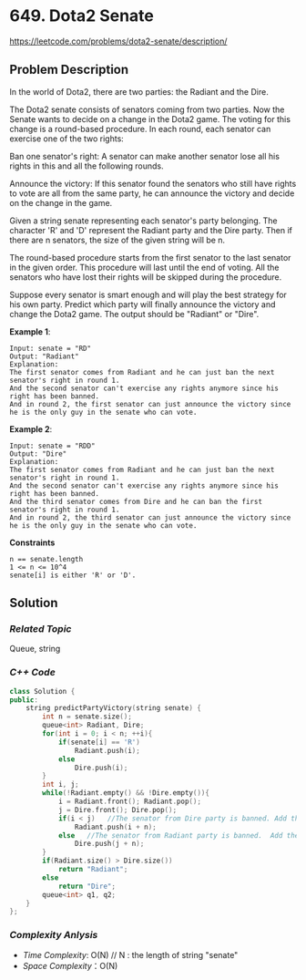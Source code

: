 # 649. Dota2 Senate
https://leetcode.com/problems/dota2-senate/description/

## Problem Description

In the world of Dota2, there are two parties: the Radiant and the Dire.

The Dota2 senate consists of senators coming from two parties. Now the Senate wants to decide on a change in the Dota2 game. The voting for this change is a round-based procedure. In each round, each senator can exercise one of the two rights:

Ban one senator's right: A senator can make another senator lose all his rights in this and all the following rounds.

Announce the victory: If this senator found the senators who still have rights to vote are all from the same party, he can announce the victory and decide on the change in the game.

Given a string senate representing each senator's party belonging. The character 'R' and 'D' represent the Radiant party and the Dire party. Then if there are n senators, the size of the given string will be n.

The round-based procedure starts from the first senator to the last senator in the given order. This procedure will last until the end of voting. All the senators who have lost their rights will be skipped during the procedure.

Suppose every senator is smart enough and will play the best strategy for his own party. Predict which party will finally announce the victory and change the Dota2 game. The output should be "Radiant" or "Dire".


**Example 1**:
```
Input: senate = "RD"
Output: "Radiant"
Explanation: 
The first senator comes from Radiant and he can just ban the next senator's right in round 1. 
And the second senator can't exercise any rights anymore since his right has been banned. 
And in round 2, the first senator can just announce the victory since he is the only guy in the senate who can vote.
```
**Example 2**:
```
Input: senate = "RDD"
Output: "Dire"
Explanation: 
The first senator comes from Radiant and he can just ban the next senator's right in round 1. 
And the second senator can't exercise any rights anymore since his right has been banned. 
And the third senator comes from Dire and he can ban the first senator's right in round 1. 
And in round 2, the third senator can just announce the victory since he is the only guy in the senate who can vote.
```

**Constraints**
```
n == senate.length
1 <= n <= 10^4
senate[i] is either 'R' or 'D'.
```

## Solution

### _Related Topic_
   Queue, string

### _C++ Code_
```cpp
class Solution {
public:
    string predictPartyVictory(string senate) {
        int n = senate.size();
        queue<int> Radiant, Dire;
        for(int i = 0; i < n; ++i){
            if(senate[i] == 'R')
                Radiant.push(i);
            else
                Dire.push(i);
        }
        int i, j;
        while(!Radiant.empty() && !Dire.empty()){
            i = Radiant.front(); Radiant.pop();
            j = Dire.front(); Dire.pop();
            if(i < j)   //The senator from Dire party is banned. Add the person back to the queue of Radiant party.
                Radiant.push(i + n);
            else   //The senator from Radiant party is banned.  Add the person back to the queue of Dire party.
                Dire.push(j + n);
        }
        if(Radiant.size() > Dire.size())
            return "Radiant";
        else
            return "Dire";
        queue<int> q1, q2;
    }
};
```

### _Complexity Anlysis_
- _Time Complexity_: O(N)   // N : the length of string "senate"
- _Space Complexity_：O(N)
